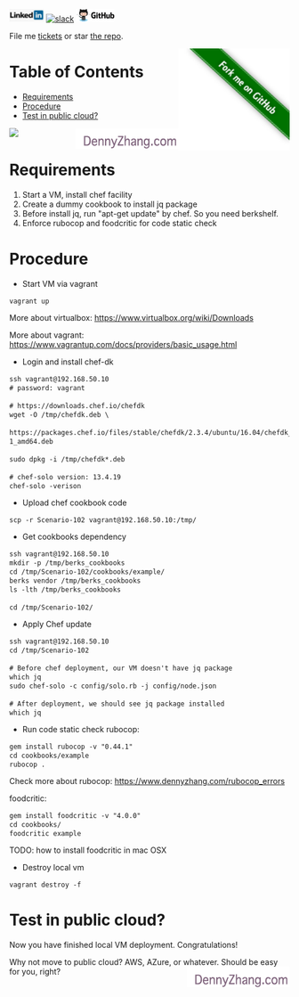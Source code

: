 [![LinkedIn](https://raw.githubusercontent.com/USDevOps/mywechat-slack-group/master/images/linkedin.png)](https://www.linkedin.com/in/dennyzhang001) <a href="https://www.dennyzhang.com/slack" target="_blank" rel="nofollow"><img src="http://slack.dennyzhang.com/badge.svg" alt="slack"/></a> [![Github](https://raw.githubusercontent.com/USDevOps/mywechat-slack-group/master/images/github.png)](https://github.com/DennyZhang)

File me [tickets](https://github.com/DennyZhang/chef-study/issues) or star [the repo](https://github.com/DennyZhang/chef-study).

<a href="https://github.com/DennyZhang?tab=followers"><img align="right" width="200" height="183" src="https://raw.githubusercontent.com/USDevOps/mywechat-slack-group/master/images/fork_github.png" /></a>

Table of Contents
=================

   * [Requirements](#requirements)
   * [Procedure](#procedure)
   * [Test in public cloud?](#test-in-public-cloud)

<a href="https://www.dennyzhang.com"><img src="https://raw.githubusercontent.com/DennyZhang/chef-study/master/images/scenario-102-screenshot.jpg"/> </a>
<a href="https://www.dennyzhang.com"><img align="right" width="185" height="37" src="https://raw.githubusercontent.com/USDevOps/mywechat-slack-group/master/images/dns_small.png"></a>

# Requirements
1. Start a VM, install chef facility
2. Create a dummy cookbook to install jq package
3. Before install jq, run "apt-get update" by chef. So you need berkshelf.
4. Enforce rubocop and foodcritic for code static check

# Procedure
- Start VM via vagrant
```
vagrant up
```
More about virtualbox: https://www.virtualbox.org/wiki/Downloads

More about vagrant: https://www.vagrantup.com/docs/providers/basic_usage.html

- Login and install chef-dk
```
ssh vagrant@192.168.50.10
# password: vagrant

# https://downloads.chef.io/chefdk
wget -O /tmp/chefdk.deb \
     https://packages.chef.io/files/stable/chefdk/2.3.4/ubuntu/16.04/chefdk_2.3.4-1_amd64.deb

sudo dpkg -i /tmp/chefdk*.deb

# chef-solo version: 13.4.19
chef-solo -verison
```

- Upload chef cookbook code
```
scp -r Scenario-102 vagrant@192.168.50.10:/tmp/
```

- Get cookbooks dependency
```
ssh vagrant@192.168.50.10
mkdir -p /tmp/berks_cookbooks
cd /tmp/Scenario-102/cookbooks/example/
berks vendor /tmp/berks_cookbooks
ls -lth /tmp/berks_cookbooks

cd /tmp/Scenario-102/
```

- Apply Chef update
```
ssh vagrant@192.168.50.10
cd /tmp/Scenario-102

# Before chef deployment, our VM doesn't have jq package
which jq
sudo chef-solo -c config/solo.rb -j config/node.json

# After deployment, we should see jq package installed
which jq
```

- Run code static check
rubocop:
```
gem install rubocop -v "0.44.1"
cd cookbooks/example
rubocop .
```
Check more about rubocop: https://www.dennyzhang.com/rubocop_errors

foodcritic:
```
gem install foodcritic -v "4.0.0"
cd cookbooks/
foodcritic example
```

TODO: how to install foodcritic in mac OSX

- Destroy local vm
```
vagrant destroy -f
```

# Test in public cloud?

Now you have finished local VM deployment. Congratulations!

Why not move to public cloud? AWS, AZure, or whatever. Should be easy for you, right?
<a href="https://www.dennyzhang.com"><img align="right" width="185" height="37" src="https://raw.githubusercontent.com/USDevOps/mywechat-slack-group/master/images/dns_small.png"></a>